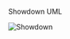 Showdown UML
<!--![Showdown](https://user-images.githubusercontent.com/32290488/165124690-b226a9c2-e9b6-4943-a67b-10d51ba469f4.png)-->
![Showdown](https://user-images.githubusercontent.com/32290488/175961326-524fa5d5-8a6e-40cd-8f75-b8433bb04217.png)
